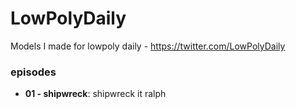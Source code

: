# LowPolyDaily
Models I made for lowpoly daily - https://twitter.com/LowPolyDaily

### episodes
* **01 - shipwreck**: shipwreck it ralph
